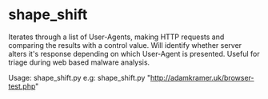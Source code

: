 # shape_shift

Iterates through a list of User-Agents, making HTTP requests and comparing the results with a control value.
Will identify whether server alters it's response depending on which User-Agent is presented.
Useful for triage during web based malware analysis.

Usage: shape_shift.py <url>
e.g: shape_shift.py "http://adamkramer.uk/browser-test.php"
  
  
